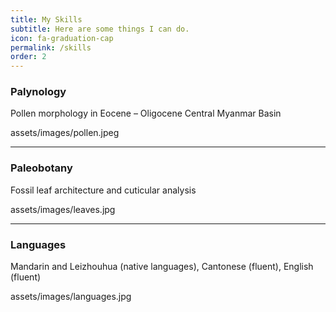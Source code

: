 ```yaml
---
title: My Skills
subtitle: Here are some things I can do.
icon: fa-graduation-cap
permalink: /skills
order: 2
---
```


### Palynology

Pollen morphology in Eocene – Oligocene Central Myanmar Basin

assets/images/pollen.jpeg

-----------------

### Paleobotany

Fossil leaf architecture and cuticular analysis

assets/images/leaves.jpg

-----------------

### Languages

Mandarin and Leizhouhua (native languages), Cantonese (fluent), English (fluent)

assets/images/languages.jpg
